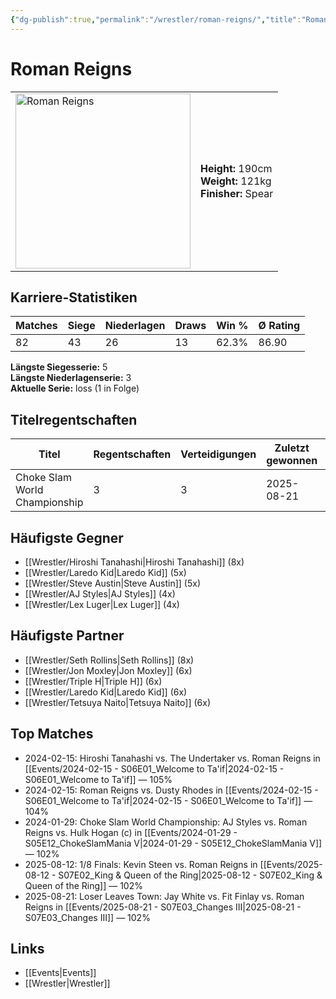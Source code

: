 ```yaml
---
{"dg-publish":true,"permalink":"/wrestler/roman-reigns/","title":"Roman Reigns","tags":["wrestler"],"noteIcon":""}
---
```



# Roman Reigns

<table>
        <tr>
        <td><img src="https://github.com/CptSpaulding1980/choke-slam-wrestling/releases/download/images/Roman_Reigns.png" width="280" alt="Roman Reigns"></td>
        <td>
        <b>Height:</b> 190cm<br>
        <b>Weight:</b> 121kg<br>
        <b>Finisher:</b> Spear<br>
        </td>
        </tr>
        </table>
        
## Karriere-Statistiken

| Matches | Siege | Niederlagen | Draws | Win % | Ø Rating |
|---------|-------|-------------|-------|-------|-----------|
| 82 | 43 | 26 | 13 | 62.3% | 86.90 |

**Längste Siegesserie:** 5<br>**Längste Niederlagenserie:** 3<br>**Aktuelle Serie:** loss (1 in Folge)

## Titelregentschaften
| Titel | Regentschaften | Verteidigungen | Zuletzt gewonnen | Aktuell |
|-------|---------------|----------------|------------------|---------|
| Choke Slam World Championship | 3 | 3 | 2025-08-21 | ✅ |


## Häufigste Gegner
- [[Wrestler/Hiroshi Tanahashi\|Hiroshi Tanahashi]] (8x)
- [[Wrestler/Laredo Kid\|Laredo Kid]] (5x)
- [[Wrestler/Steve Austin\|Steve Austin]] (5x)
- [[Wrestler/AJ Styles\|AJ Styles]] (4x)
- [[Wrestler/Lex Luger\|Lex Luger]] (4x)

## Häufigste Partner
- [[Wrestler/Seth Rollins\|Seth Rollins]] (8x)
- [[Wrestler/Jon Moxley\|Jon Moxley]] (6x)
- [[Wrestler/Triple H\|Triple H]] (6x)
- [[Wrestler/Laredo Kid\|Laredo Kid]] (6x)
- [[Wrestler/Tetsuya Naito\|Tetsuya Naito]] (6x)

## Top Matches
- 2024-02-15: Hiroshi Tanahashi vs. The Undertaker vs. Roman Reigns in [[Events/2024-02-15 - S06E01_Welcome to Ta'if\|2024-02-15 - S06E01_Welcome to Ta'if]] — 105%
- 2024-02-15: Roman Reigns vs. Dusty Rhodes in [[Events/2024-02-15 - S06E01_Welcome to Ta'if\|2024-02-15 - S06E01_Welcome to Ta'if]] — 104%
- 2024-01-29: Choke Slam World Championship: AJ Styles vs. Roman Reigns vs. Hulk Hogan (c) in [[Events/2024-01-29 - S05E12_ChokeSlamMania V\|2024-01-29 - S05E12_ChokeSlamMania V]] — 102%
- 2025-08-12: 1/8 Finals: Kevin Steen vs. Roman Reigns in [[Events/2025-08-12 - S07E02_King & Queen of the Ring\|2025-08-12 - S07E02_King & Queen of the Ring]] — 102%
- 2025-08-21: Loser Leaves Town: Jay White vs. Fit Finlay vs. Roman Reigns in [[Events/2025-08-21 - S07E03_Changes III\|2025-08-21 - S07E03_Changes III]] — 102%

## Links
- [[Events\|Events]]
- [[Wrestler\|Wrestler]]
